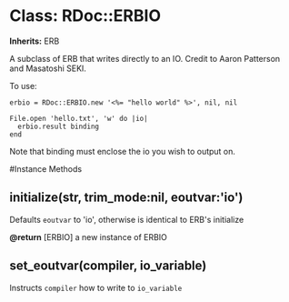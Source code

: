 # Class: RDoc::ERBIO
**Inherits:** ERB
    

A subclass of ERB that writes directly to an IO.  Credit to Aaron Patterson
and Masatoshi SEKI.

To use:

    erbio = RDoc::ERBIO.new '<%= "hello world" %>', nil, nil

    File.open 'hello.txt', 'w' do |io|
      erbio.result binding
    end

Note that binding must enclose the io you wish to output on.



#Instance Methods
## initialize(str, trim_mode:nil, eoutvar:'io') [](#method-i-initialize)
Defaults `eoutvar` to 'io', otherwise is identical to ERB's initialize

**@return** [ERBIO] a new instance of ERBIO

## set_eoutvar(compiler, io_variable) [](#method-i-set_eoutvar)
Instructs `compiler` how to write to `io_variable`

